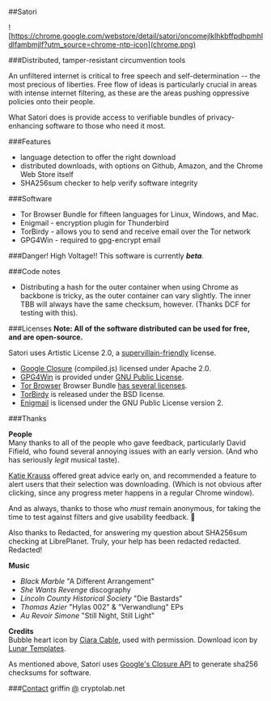 ##Satori

![https://chrome.google.com/webstore/detail/satori/oncomejlklhkbffpdhpmhldlfambmjlf?utm_source=chrome-ntp-icon](chrome.png) 

###Distributed, tamper-resistant circumvention tools

An unfiltered internet is critical to free speech and self-determination -- the most precious of liberties. Free flow of ideas is particularly crucial in areas with intense internet filtering, as these are the areas pushing oppressive policies onto their people.

What Satori does is provide access to verifiable bundles of privacy-enhancing software to those who need it most.

###Features
* language detection to offer the right download
* distributed downloads, with options on Github, Amazon, and the Chrome Web Store itself
* SHA256sum checker to help verify software integrity

###Software
* Tor Browser Bundle for fifteen languages for Linux, Windows, and Mac.
* Enigmail - encryption plugin for Thunderbird
* TorBirdy - allows you to send and receive email over the Tor network
* GPG4Win - required to gpg-encrypt email

###Danger! High Voltage!!
This software is currently ***beta***.

###Code notes
* Distributing a hash for the outer container when using Chrome as backbone is tricky, as the outer container can vary slightly. The inner TBB will always have the same checksum, however. (Thanks DCF for testing with this).

###Licenses
**Note: All of the software distributed can be used for free, and are open-source.**

Satori uses Artistic License 2.0, a [supervillain-friendly](http://i.imgur.com/1xV099o.jpg) license.

* [Google Closure](https://code.google.com/p/closure-library/) (compiled.js) licensed under Apache 2.0.
* [GPG4Win](https://gpg4win.org) is provided under [GNU Public License](http://gpg4win.org/license.html). 
* [Tor Browser](https://torproject.org) Browser Bundle [has several licenses](https://gitweb.torproject.org/builders/tor-browser-bundle.git/tree/HEAD:/Bundle-Data/Docs/Licenses). 
* [TorBirdy](https://addons.mozilla.org/en-us/thunderbird/addon/torbirdy/) is released under the BSD license.
* [Enigmail](https://www.enigmail.net/home/index.php) is licensed under the GNU Public License version 2.


###Thanks

**People**<br>
Many thanks to all of the people who gave feedback, particularly David Fifield, who found several annoying issues with an early version. (And who has seriously *legit* musical taste).

[Katie Krauss](https://twitter.com/aidspol) offered great advice early on, and recommended a feature to alert users that their selection was downloading. (Which is not obvious after clicking, since any progress meter happens in a regular Chrome window).

And as always, thanks to those who *must* remain anonymous, for taking the time to test against filters and give usability feedback. :love_letter:

Also thanks to Redacted, for answering my question about SHA256sum checking at LibrePlanet. Truly, your help has been redacted redacted.  Redacted!

**Music**
* *Black Marble* "A Different Arrangement"
* *She Wants Revenge* discography
* *Lincoln County Historical Society* "Die Bastards"
* *Thomas Azier* "Hylas 002" & "Verwandlung" EPs
* *Au Revoir Simone* "Still Night, Still Light"

**Credits**<br>
Bubble heart icon by <a href="http://ciaracable.com">Ciara Cable</a>, used with permission. Download icon by  <a href="http://lunartemplates.com" target="_blank">Lunar Templates</a>. 

As mentioned above, Satori uses [Google's Closure API](http://docs.closure-library.googlecode.com/git/namespace_goog_crypt.html) to generate sha256 checksums for software.

###[Contact](https://github.com/glamrock/contact)
griffin [@](at) cryptolab.net
